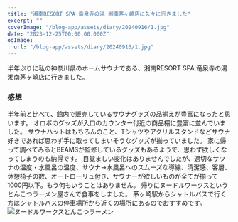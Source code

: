 ```yaml
---
title: "湘南RESORT SPA 竜泉寺の湯 湘南茅ヶ崎店に久々に行きました"
excerpt: ""
coverImage: "/blog-app/assets/diary/20240916/1.jpg"
date: "2023-12-25T00:00:00.000Z"
ogImage:
  url: "/blog-app/assets/diary/20240916/1.jpg"
---
```


半年ぶりに私の神奈川県のホームサウナである、湘南RESORT SPA 竜泉寺の湯 湘南茅ヶ崎店に行きました。

### 感想
半年前と比べて、館内で販売しているサウナグッズの品揃えが豊富になったと思います。 
オロポのグッズが入口のカウンター付近の商品棚に豊富に並んでいました。 
サウナハットはもちろんのこと、Tシャツやアクリルスタンドなどサウナ好きであれば思わず手に取ってしまいそうなグッズが揃っていました。 
家に帰って調べてみるとBEAMSが監修しているグッズもあるようで、思わず欲しくなってしまうのも納得です。 
目覚ましい変化はありませんでしたが、適切なサウナの温度・水風呂の温度、サウナ→水風呂へのスムーズな導線、清潔感、客層、休憩椅子の数、オートローリュ付き、サウナーが欲しいものが全てが揃って1000円以下。もう何もいうことはありません。 
帰りにヌードルワークスというとんこつラーメン屋さんで食事をしました。 
茅ヶ崎駅からシャトルバスで行く方はシャトルバスの停車場所から近くの場所にあるのでおすすめです。 
![ヌードルワークスとんこつラーメン](/blog-app/assets/diary/20240916/2.png)
